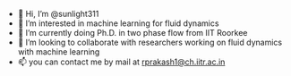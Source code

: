- 👋 Hi, I’m @sunlight311
- 👀 I’m interested in machine learning for fluid dynamics
- 🌱 I’m currently doing Ph.D. in two phase flow from IIT Roorkee
- 💞️ I’m looking to collaborate with researchers working on fluid dynamics with machine learning 
- 📫 you can contact me by mail at rprakash1@ch.iitr.ac.in

<!---
sunlight311/sunlight311 is a ✨ special ✨ repository because its `README.md` (this file) appears on your GitHub profile.
You can click the Preview link to take a look at your changes.
--->
